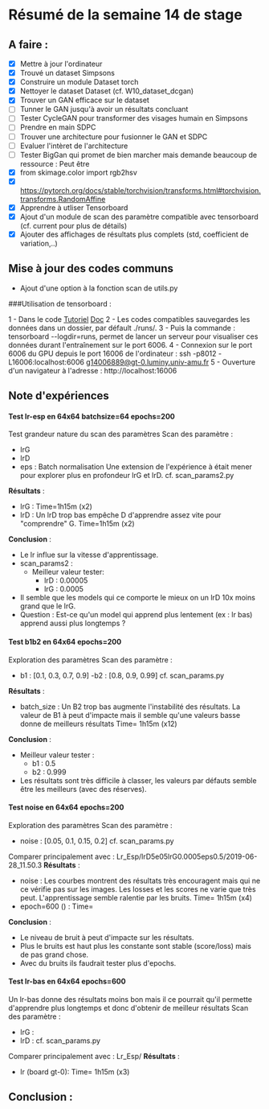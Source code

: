 # Résumé de la semaine 14 de stage


## A faire :

- [x]  Mettre à jour l'ordinateur
- [x]  Trouvé un dataset Simpsons
- [x]  Construire un module Dataset torch
- [x]  Nettoyer le dataset Dataset (cf. W10_dataset_dcgan)
- [x]  Trouver un GAN efficace sur le dataset
- [ ] Tunner le GAN jusqu'à avoir un résultats concluant
- [ ] Tester CycleGAN pour transformer des visages humain en Simpsons
- [ ] Prendre en main SDPC
- [ ] Trouver une architecture pour fusionner le GAN et SDPC
- [ ] Evaluer l'intèret de l'architecture
- [ ] Tester BigGan qui promet de bien marcher mais demande beaucoup de ressource : Peut être
- [x] from skimage.color import rgb2hsv
- [x] https://pytorch.org/docs/stable/torchvision/transforms.html#torchvision.transforms.RandomAffine
- [x] Apprendre à utliser Tensorboard
- [x] Ajout d'un module de scan des paramètre compatible avec tensorboard (cf. current pour plus de détails)
- [x] Ajouter des affichages de résultats plus complets (std, coefficient de variation,..)

## Mise à jour des codes communs

 - Ajout d'une option à la fonction scan de utils.py

###Utilisation de tensorboard :

1 - Dans le code [Tutoriel](https://www.tensorflow.org/guide/summaries_and_tensorboard) [Doc](https://pytorch.org/docs/stable/tensorboard.html)
2 - Les codes compatibles sauvegardes les données dans un dossier, par défault ./runs/.
3 - Puis la commande : tensorboard --logdir=runs, permet de lancer un serveur pour visualiser ces données durant l'entraînement sur le port 6006.
4 - Connexion sur le port 6006 du GPU depuis le port 16006 de l'ordinateur : ssh -p8012 -L16006:localhost:6006 g14006889@gt-0.luminy.univ-amu.fr
5 - Ouverture d'un navigateur à l'adresse : http://localhost:16006

## Note d'expériences

#### Test lr-esp en 64x64 batchsize=64 epochs=200 
Test grandeur nature du scan des paramètres
Scan des paramètre :
  - lrG
  - lrD
  - eps : Batch normalisation
Une extension de l'expérience à était mener pour explorer plus en profondeur lrG et lrD.
cf. scan_params2.py

__Résultats__ :
  - lrG : 
    Time=1h15m (x2)
  - lrD : Un lrD trop bas empêche D d'apprendre assez vite pour "comprendre" G.
    Time=1h15m (x2)
		
__Conclusion__ :
  - Le lr influe sur la vitesse d'apprentissage.
  - scan_params2 :
    - Meilleur valeur tester:
      - lrD : 0.00005
      - lrG : 0.0005
  - Il semble que les models qui ce comporte le mieux on un lrD 10x moins grand que le lrG.
  - Question : Est-ce qu'un model qui apprend plus lentement (ex : lr bas) apprend aussi plus longtemps ?

#### Test b1b2 en 64x64 epochs=200 
Exploration des paramètres 
Scan des paramètre :
  - b1 : [0.1, 0.3, 0.7, 0.9] 
  -b2 : [0.8, 0.9, 0.99]
cf. scan_params.py

__Résultats__ :
  - batch_size : Un B2 trop bas augmente l'instabilité des résultats. La valeur de B1 à peut d'impacte mais il semble qu'une valeurs basse donne de meilleurs résultats
    Time= 1h15m (x12)
		
__Conclusion__ :
  - Meilleur valeur tester :
    - b1 : 0.5
    - b2 : 0.999
  - Les résultats sont très difficile à classer, les valeurs par défauts semble être les meilleurs (avec des réserves).

#### Test noise en 64x64 epochs=200 
Exploration des paramètres 
Scan des paramètre :
  - noise : [0.05, 0.1, 0.15, 0.2]
cf. scan_params.py

Comparer principalement avec : Lr_Esp/lrD5e05lrG0.0005eps0.5/2019-06-28_11.50.3
__Résultats__ :
  - noise : Les courbes montrent des résultats très encouragent mais qui ne ce vérifie pas sur les images. Les losses et les scores ne varie que très peut. L'apprentissage semble ralentie par les bruits.
    Time= 1h15m (x4)
  - epoch=600 () :
    Time=
		
__Conclusion__ :
  - Le niveau de bruit à peut d'impacte sur les résultats.
  - Plus le bruits est haut plus les constante sont stable (score/loss) mais de pas grand chose.
  - Avec du bruits ils faudrait tester plus d'epochs.
   
#### Test lr-bas en 64x64 epochs=600 
Un lr-bas donne des résultats moins bon mais il ce pourrait qu'il permette d'apprendre plus longtemps et donc d'obtenir de meilleur résultats
Scan des paramètre :
  - lrG :
  - lrD : 
cf. scan_params.py

Comparer principalement avec : Lr_Esp/
__Résultats__ :
  - lr (board gt-0): 
    Time= 1h15m (x3)
		
__Conclusion__ :
  - 

